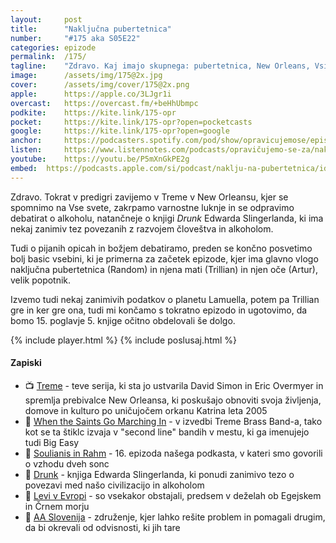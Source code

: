 ```yaml
---
layout: 	post
title:  	"Naključna pubertetnica"
number: 	"#175 aka S05E22"
categories:	epizode
permalink:	/175/
tagline: 	"Zdravo. Kaj imajo skupnega: pubertetnica, New Orleans, Vsi sveti, pijane opice, alkohol (slava mu) in iskanje božjega? Vsi nastopajo v epizodi pod zap. št. 175!"
image:		/assets/img/175@2x.jpg
cover:		/assets/img/cover/175@2x.png
apple:		https://apple.co/3LJgr1i
overcast:	https://overcast.fm/+beHhUbmpc
podkite:	https://kite.link/175-opr
pocket:		https://kite.link/175-opr?open=pocketcasts
google:		https://kite.link/175-opr?open=google
anchor:		https://podcasters.spotify.com/pod/show/opravicujemose/episodes/Nakljuna-pubertetnica-e2a1b8d
listen:		https://www.listennotes.com/podcasts/opravičujemo-se-za/naključna-pubertetnica-6qzYKLD1gob/embed/
youtube:	https://youtu.be/P5mXnGkPE2g
embed:	https://podcasts.apple.com/si/podcast/naklju-na-pubertetnica/id1514750013?i=1000629848471
---
```


Zdravo. Tokrat v predigri zavijemo v Treme v New Orleansu, kjer se spomnimo na Vse svete, zakrpamo varnostne luknje in se odpravimo debatirat o alkoholu, natančneje o knjigi *Drunk* Edwarda Slingerlanda, ki ima nekaj zanimiv tez povezanih z razvojem človeštva in alkoholom. 

Tudi o pijanih opicah in božjem debatiramo, preden se končno posvetimo bolj basic vsebini, ki je primerna za začetek epizode, kjer ima glavno vlogo naključna pubertetnica (Random) in njena mati (Trillian) in njen oče (Artur), velik popotnik. 

Izvemo tudi nekaj zanimivih podatkov o planetu Lamuella, potem pa Trillian gre in ker gre ona, tudi mi končamo s tokratno epizodo in ugotovimo, da bomo 15. poglavje 5. knjige očitno obdelovali še dolgo. 

{% include player.html %}
{% include poslusaj.html %}

<!--break-->

#### Zapiski

- 📺 [Treme](https://en.wikipedia.org/wiki/Treme_(TV_series)) - teve serija, ki sta jo ustvarila David Simon in Eric Overmyer in spremlja prebivalce New Orleansa, ki poskušajo obnoviti svoja življenja, domove in kulturo po uničujočem orkanu Katrina leta 2005 
- 🎺 [When the Saints Go Marching In](https://www.youtube.com/watch?v=6nEWAh130lA) - v izvedbi Treme Brass Band-a, tako kot se ta štiklc izvaja v "second line" bandih v mestu, ki ga imenujejo tudi Big Easy 
- 🌅 [Soulianis in Rahm](https://opravicujemo.se/016/) - 16. epizoda našega podkasta, v kateri smo govorili o vzhodu dveh sonc 
- 🥴 [Drunk](https://www.edwardslingerland.com/drunk) - knjiga Edwarda Slingerlanda, ki ponudi zanimivo tezo o povezavi med našo civilizacijo in alkoholom 
- 🦁 [Levi v Evropi](https://www.sapiens.org/archaeology/lions-europe/) - so vsekakor obstajali, predsem v deželah ob Egejskem in Črnem morju 
- 🍷 [AA Slovenija](https://www.aa-slovenia.si/) - združenje, kjer lahko rešite problem in pomagali drugim, da bi okrevali od odvisnosti, ki jih tare 

